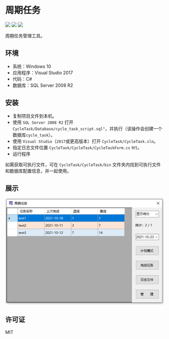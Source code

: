 # 周期任务

<img src="https://img.shields.io/badge/license-MIT-green.svg" /> <img src="https://img.shields.io/badge/author-funhuman-brightgreen" /> <img src="https://img.shields.io/badge/build-passing-brightgreen" />

周期任务管理工具。

## 环境

- 系统：Windows 10
- 应用程序：Visual Studio 2017
- 代码：C#
- 数据库：SQL Server 2008 R2

## 安装

- 复制项目文件到本机。
- 使用 `SQL Server 2008 R2` 打开 `CycleTask/Database/cycle_task_script.sql"`，并执行（该操作会创建一个数据库`cycle_task`）。
- 使用 `Visual Studio`（`2017`或更高版本）打开 `CycleTask/CycleTask.sln`。
- 指定日志文件位置 `CycleTask/CycleTask/CycleTaskForm.cs` `9行`。
- 运行程序

如需获取可执行文件，可在 `CycleTask/CycleTask/bin` 文件夹内找到可执行文件和数据库配置信息，并一起使用。

## 展示

![程序展示](CycleTask/app_show.png)

## 许可证

MIT
